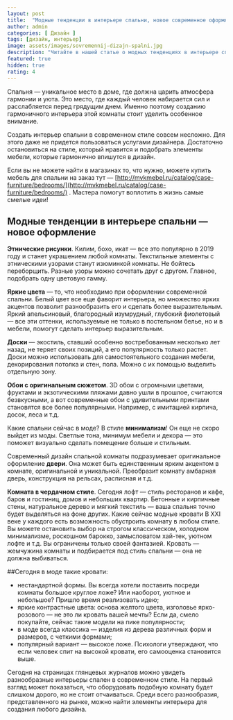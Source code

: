 ```yaml
---
layout: post
title:  "Модные тенденции в интерьере спальни, новое современное оформление"
author: admin
categories: [ Дизайн ]
tags: [дизайн, интерьер]
image: assets/images/sovremennij-dizajn-spalni.jpg
description: "Читайте в нашей статье о модных тенденциях в интерьере спальни, какое оформление сейчаc в моде, современный стиль"
featured: true
hidden: true
rating: 4
---
```


Спальня — уникальное место в доме, где должна царить атмосфера гармонии и уюта. Это место, где каждый человек набирается сил и расслабляется перед грядущим днем. Именно поэтому созданию гармоничного интерьера этой комнаты стоит уделить особенное внимание.

Создать интерьер спальни в современном стиле совсем несложно. Для этого даже не придется пользоваться услугами дизайнера. Достаточно остановиться на стиле, который нравится и подобрать элементы мебели, которые гармонично впишутся в дизайн.

Если вы не можете найти в магазинах то, что нужно, можете купить мебель для спальни на заказ тут — [http://mvkmebel.ru/catalog/case-furniture/bedrooms/](http://mvkmebel.ru/catalog/case-furniture/bedrooms/) . Мастера помогут воплотить в жизнь самые смелые идеи!

## Модные тенденции в интерьере спальни — новое оформление

**Этнические рисунки**. Килим, бохо, икат — все это популярно в 2019 году и станет украшением любой комнаты. Текстильные элементы с этническими узорами станут изюминкой комнаты. Не бойтесь переборщить. Разные узоры можно сочетать друг с другом. Главное, подобрать одну цветовую гамму.

**Яркие цвета** — то, что необходимо при оформлении современной спальни. Белый цвет все еще фаворит интерьера, но множество ярких акцентов позволит разнообразить его и сделать более выразительным. Яркий апельсиновый, благородный изумрудный, глубокий фиолетовый — все эти оттенки, используемые не только в постельном белье, но и в мебели, помогут сделать интерьер выразительным.

**Доски** — экостиль, ставший особенно востребованным несколько лет назад, не теряет своих позиций, а его популярность только растет. Доски можно использовать для самостоятельного создания мебели, декорирования потолка и стен, пола. Можно с их помощью выделить отдельную зону.

**Обои с оригинальным сюжетом**. 3D обои с огромными цветами, фруктами и экзотическими пляжами давно ушли в прошлое, считаются безвкусными, а вот современные обои с удивительными принтами становятся все более популярными. Например, с имитацией кирпича, досок, леса и т.д.

Какие спальни сейчас в моде? В стиле **минимализм**! Он еще не скоро выйдет из моды. Светлые тона, минимум мебели и декора — это поможет визуально сделать помещение больше и стильным.

Современный дизайн спальной комнаты подразумевает оригинальное оформление **двери**. Она может быть единственным ярким акцентом в комнате, оригинальной и уникальной. Преобразит комнату амбарная дверь, конструкция на рельсах, расписная и т.д.

**Комната в чердачном стиле**. Сегодня лофт — стиль ресторанов и кафе, баров и гостиниц, домов и небольших квартир. Бетонные и кирпичные стены, натуральное дерево и мягкий текстиль — ваша спальня точно будет выделяться на фоне других.
Какие сейчас модные кровати
В XXI веке у каждого есть возможность обустроить комнату в любом стиле. Вы можете остановить выбор на строгом классическом, холодном минимализме, роскошном барокко, замысловатом хай-тек, уютном лофте и т.д. Вы ограничены только своей фантазией. Кровать — жемчужина комнаты и подбирается под стиль спальни — она не должна выбиваться.

##Сегодня в моде такие кровати:

* нестандартной формы. Вы всегда хотели поставить посреди комнаты большое круглое ложе? Или наоборот, уютное и небольшое? Пришло время реализовать идею;
* яркие контрастные цвета: основа желтого цвета, изголовье ярко-розового — не это ли кровать вашей мечты? Если да, смело покупайте, сейчас такие модели на пике популярности;
* в моде всегда классика — изделия из дерева различных форм и размеров, с четкими формами;
* популярный вариант — высокое ложе. Психологи утверждают, что если человек спит на высокой кровати, его самооценка становится выше.

Сегодня на страницах глянцевых журналов можно увидеть разнообразные интерьеры спален в современном стиле. На первый взгляд может показаться, что оборудовать подобную комнату будет слишком дорого, но не стоит отчаиваться. Среди всего разнообразия, представленного на рынке, можно найти элементы интерьера для создания любого дизайна.
